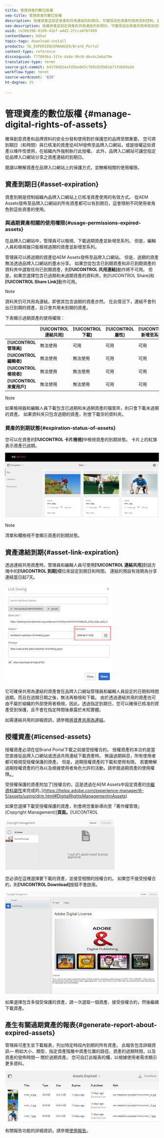 ```yaml
---
title: 管理資產的數位版權
seo-title: 管理資產的數位版權
description: 授權資產並設定資產和共用連結的到期日，可確保這些資產的使用受到控制，並保障其安全。
seo-description: 授權資產並設定資產和共用連結的到期日，可確保這些資產的使用受到控制，並保障其安全。
uuid: ce30e398-0109-41bf-a4d2-2fcca476f499
contentOwner: bdhar
topic-tags: download-install
products: SG_EXPERIENCEMANAGER/Brand_Portal
content-type: reference
discoiquuid: f77003ba-31fe-4a9e-96c8-dbc4c2eba79e
translation-type: tm+mt
source-git-commit: b41f86824afd5be043c7b91035b01b71fdb69a26
workflow-type: tm+mt
source-wordcount: '829'
ht-degree: 2%

---
```



# 管理資產的數位版權 {#manage-digital-rights-of-assets}

確保創意資產和品牌資料的安全分發和使用對於保護您的品牌至關重要。 您可將到期日（和時間）與已核准的資產從AEM發佈至品牌入口網站，或是授權這些資產以條件性使用，在組織內外強制執行此授權。 此外，品牌入口網站可讓您指定從品牌入口網站分享之資產連結的到期日。

閱讀以瞭解資產在品牌入口網站上的保護方式，並瞭解相關的使用權限。

## 資產到期日{#asset-expiration}

資產到期是控制組織內品牌入口網站上已核准資產使用的有效方式。 從AEM Assets發佈至品牌入口網站的所有資產都可以有到期日，這會限制不同使用者角色對這些資產的使用。

### 與過期資產相關的使用權限{#usage-permissions-expired-assets}

在品牌入口網站中，管理員可以檢視、下載過期資產並新增至系列。 但是，編輯人員和檢視器只能檢視過期的資產並新增至系列。

管理員可以將過期的資產從AEM Assets發佈至品牌入口網站。 但是，過期的資產無法透過品牌入口網站的墨水分享。 如果您從包含已到期資產和非已到期資產的資料夾中選取任何已到期資產，則&#x200B;**[!UICONTROL 共用連結]**&#x200B;動作將不可用。 但是，如果您選擇包含已過期和未過期資產的資料夾，則[!UICONTROL Share]和&#x200B;**[!UICONTROL Share Link]**&#x200B;動作可用。

>[!NOTE]
>
>資料夾仍可共用為連結，即使其包含過期的資產亦然。 在此情況下，連結不會列出已到期的資產，且只會共用未到期的資產。

下表顯示過期資產的使用權限：

|  | **[!UICONTROL 連結共用]** | **[!UICONTROL 下載]** | **[!UICONTROL 屬性]** | **[!UICONTROL 新增至系列]** | **[!UICONTROL 刪除]** |
|---|---|---|---|---|---|
| **[!UICONTROL 管理員]** | 無法使用 | 可用 | 可用 | 可用 | 可用 |
| **[!UICONTROL 編輯者]** | 無法使用 | 無法使用 | 可用 | 可用 | 無法使用 |
| **[!UICONTROL 檢視者]** | 無法使用 | 無法使用 | 可用 | 可用 | 無法使用 |
| **[!UICONTROL 來賓用戶]** | 無法使用 | 無法使用 | 可用 | 可用 | 無法使用 |

>[!NOTE]
>
>如果檢視器和編輯人員下載包含已過期和未過期資產的檔案夾，則只會下載未過期的資產。 如果資料夾只包含過期的資產，則會下載空的資料夾。

### 資產的到期狀態{#expiration-status-of-assets}

您可以在資產的&#x200B;**[!UICONTROL 卡片檢視]**&#x200B;中檢視資產的到期狀態。 卡片上的紅旗表示資產已過期。

![](assets/expired_assets_cardview.png)

>[!NOTE]
>
>清單和欄檢視不會顯示資產的到期狀態。

## 資產連結到期{#asset-link-expiration}

透過連結共用資產時，管理員和編輯人員可使用&#x200B;**[!UICONTROL 連結共用]**&#x200B;對話方塊中的&#x200B;**[!UICONTROL 到期]**&#x200B;欄位來設定到期日和時間。 連結的預設有效期為分享連結當日起7天。

![](assets/asset-link-sharing.png)

它可確保共用為連結的資產會在品牌入口網站管理員和編輯人員設定的日期和時間過期，而且在過期日期之後，無法再檢視和下載。 由於透過連結共用的資產也可由不屬於組織的外部使用者檢視，因此，透過指定到期日，您可以確保已核准的資產受到保護，且不會在指定時間後暴露於未知實體。

如需連結共用的詳細資訊，請參閱[將資產共用為連結](../using/brand-portal-link-share.md)。

## 授權資產{#licensed-assets}

授權資產必須在從Brand Portal下載之前接受授權合約。 授權資產的本合約是當您直接從品牌入口網站或透過共用連結下載資產時。 無論過期與否，所有使用者都可檢視受授權保護的資產。 但是，過期授權資產的下載和使用有限。 若要瞭解過期授權資產的行為以及根據使用者角色允許的活動，請參閱過期資產的使用權限[。](../using/manage-digital-rights-of-assets.md#usage-permissions-expired-assets)

受授權保護的資產附加了[授權合約，這是透過在AEM Assets中設定資產的[中繼資料屬性](https://helpx.adobe.com/experience-manager/6-5/assets/using/drm.html#DigitalRightsManagementinAssets)來完成的。](https://helpx.adobe.com/experience-manager/6-5/assets/using/drm.html#DigitalRightsManagementinAssets)

如果您選擇下載受授權保護的資產，則會將您重新導向至「著作權管理」(Copyright Management)]**頁面。**[!UICONTROL 

![](assets/asset-copyright-mgmt.png)

您必須在這裡選擇要下載的資產，並接受相關的授權合約。 如果您不接受授權合約，則&#x200B;**[!UICONTROL Download]**&#x200B;按鈕不會啟用。

![](assets/licensed-asset-download-2.png)

如果選擇包含多個受保護的資產，請一次選取一個資產、接受授權合約，然後繼續下載資產。

## 產生有關過期資產的報表{#generate-report-about-expired-assets}

管理員可產生並下載報表，列出特定時段內到期的所有資產。 此報告包含詳細資訊— 例如大小、類型、指定資產階層中資產位置的路徑、資產的過期時間，以及資產的發佈時間— 關於過期資產。 您可自訂此報表的欄，以根據使用者需求顯示更多資料。

![](assets/assets-expired.png)

有關報告功能的詳細資訊，請參閱[使用報告](../using/brand-portal-reports.md#work-with-reports)。
